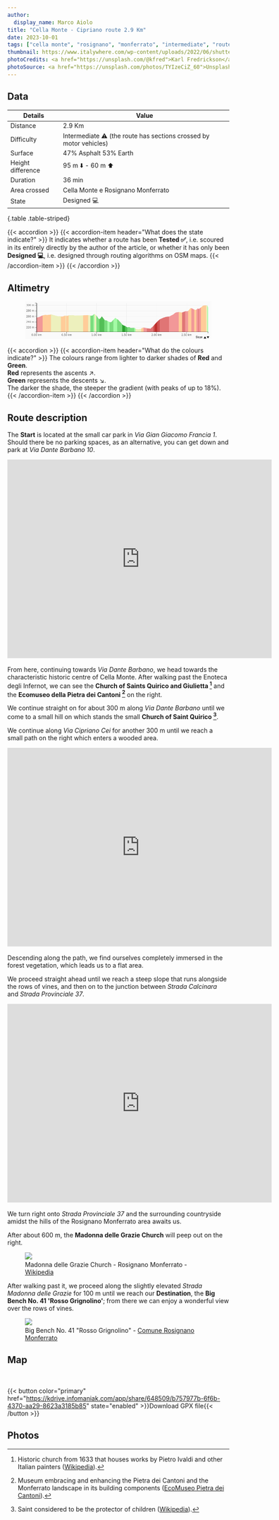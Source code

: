 ```yaml
---
author:
  display_name: Marco Aiolo
title: "Cella Monte - Cipriano route 2.9 Km"
date: 2023-10-01
tags: ["cella monte", "rosignano", "monferrato", "intermediate", "route", "cipriano"]
thumbnail: https://www.italywhere.com/wp-content/uploads/2022/06/shutterstock_2010548228-1200x800.jpg
photoCredits: <a href="https://unsplash.com/@kfred">Karl Fredrickson</a>
photoSource: <a href="https://unsplash.com/photos/TYIzeCiZ_60">Unsplash</a>
---
```


## Data

| Details | Value |
| -- | ----------- |
| Distance | 2.9 Km  |
| Difficulty | Intermediate :warning: (the route has sections crossed by motor vehicles) |
| Surface | 47% Asphalt 53% Earth  |
| Height difference  | 95 m :arrow_down: - 60 m :arrow_up: |
| Duration | 36 min |
| Area crossed | Cella Monte e Rosignano Monferrato |
| State | Designed :computer: |
{.table .table-striped}

{{< accordion >}}
  {{< accordion-item header="What does the state indicate?" >}}
    It indicates whether a route has been **Tested :white_check_mark:**, i.e. scoured in its entirely directly by the author of the article, or whether it has only been **Designed :computer:**, i.e. designed through routing algorithms on OSM maps.
  {{< /accordion-item >}}
{{< /accordion >}}

## Altimetry

<figure class="figure">
  <img src="https://raw.githubusercontent.com/zelix888/monfit_site/aadfc16eae2355cb70c510200fe2a8bda66dbf34/routes/Cella_Monte/Elevation-Cella%20Monte%20-%20Cipriano.png" class="figure-img img-fluid w-100 rounded">
</figure>

{{< accordion >}}
  {{< accordion-item header="What do the colours indicate?" >}}
    The colours range from lighter to darker shades of **Red** and **Green**. </br>
    **Red** represents the ascents :arrow_upper_right:. </br>
    **Green** represents the descents :arrow_lower_right:. </br>
    The darker the shade, the steeper the gradient (with peaks of up to 18%).
  {{< /accordion-item >}}
{{< /accordion >}}

## Route description

The **Start** is located at the small car park in *Via Gian Giacomo Francia 1*. Should there be no parking spaces, as an alternative, you can get down and park at *Via Dante Barbano 10*.

<p class="text-center"><iframe src="https://www.google.com/maps/embed?pb=!4v1698842932330!6m8!1m7!1sdzQKTot5RmrQwh76gtBi_w!2m2!1d45.07463208458687!2d8.391894109934423!3f334.52968817396345!4f1.396576694714014!5f1.52841521987171" width="600" height="450" style="border:0;" allowfullscreen="" loading="lazy" referrerpolicy="no-referrer-when-downgrade" class="w-75 rounded"></iframe></p>

From here, continuing towards *Via Dante Barbano*, we head towards the characteristic historic centre of Cella Monte. After walking past the
Enoteca degli Infernot, we can see the **Church of Saints Quirico and Giulietta [^1]** and the **Ecomuseo della Pietra dei Cantoni [^2]** on the right. 

We continue straight on for about 300 m along *Via Dante Barbano* until we come to a small hill on which stands the small **Church of Saint Quirico [^3]**.

We continue along *Via Cipriano Cei* for another 300 m until we reach a small path on the right which enters a wooded area.

<p class="text-center"><iframe src="https://www.google.com/maps/embed?pb=!4v1698859155814!6m8!1m7!1s1uzxGKgzXUikJxV6zACyjQ!2m2!1d45.07962149898847!2d8.386153957073663!3f353.1223181010367!4f-1.6720128634095914!5f1.5480664474403407" width="600" height="450" style="border:0;" allowfullscreen="" loading="lazy" referrerpolicy="no-referrer-when-downgrade" class="w-75 rounded"></iframe></p>

Descending along the path, we find ourselves completely immersed in the forest vegetation, which leads us to a flat area.

We proceed straight ahead until we reach a steep slope that runs alongside the rows of vines, and then on to the junction between *Strada Calcinara* and *Strada Provinciale 37*.

<p class="text-center"><iframe src="https://www.google.com/maps/embed?pb=!4v1698860274397!6m8!1m7!1sTMrI92M_a8Ili_x-fH0Y3A!2m2!1d45.08845487454641!2d8.388872419549159!3f153.08842724469088!4f-0.21992496389938765!5f0.4000000000000002" width="600" height="450" style="border:0;" allowfullscreen="" loading="lazy" referrerpolicy="no-referrer-when-downgrade" class="text-center w-75 rounded"></iframe></p>

We turn right onto *Strada Provinciale 37* and the surrounding countryside amidst the hills of the Rosignano Monferrato area awaits us.

After about 600 m, the **Madonna delle Grazie Church** will peep out on the right.

<figure class="figure">
  <img src="https://upload.wikimedia.org/wikipedia/commons/thumb/7/7d/Rosignano_S.Maria_delle_Grazie.jpg/1920px-Rosignano_S.Maria_delle_Grazie.jpg
" class="figure-img img-fluid rounded">
  <figcaption class="figure-caption">Madonna delle Grazie Church - Rosignano Monferrato - <a href="https://it.wikipedia.org/">Wikipedia</a></figcaption>
</figure>

After walking past it, we proceed along the slightly elevated *Strada Madonna delle Grazie* for 100 m until we reach our **Destination**, the **Big Bench No. 41 'Rosso Grignolino'**; from there we can enjoy a wonderful view over the rows of vines.

<figure class="figure">
  <img src="https://www.comune.rosignanomonferrato.al.it/it-it/immagine/img-45175-O-36-483-0-0-2f764f791fa0cb3dd3fcb881cd848b48" class="figure-img img-fluid rounded">
  <figcaption class="figure-caption">Big Bench No. 41 "Rosso Grignolino" - <a href="https://www.comune.rosignanomonferrato.al.it/it-it/vivere-il-comune/cosa-vedere/big-bench-panchina-gigante-rosso-grignolino-45175-1-00e5f36d1613cd50ea2e0b7caa0c4128">Comune Rosignano Monferrato</a></figcaption>
</figure>

## Map

<div id="map2" class="ratio ratio-16x9 w-100 rounded"></div> </br>

{{< button color="primary" href="https://kdrive.infomaniak.com/app/share/648509/b757977b-6f6b-4370-aa29-8623a3185b85" state="enabled" >}}Download GPX file{{< /button >}}

## Photos

[^1]: Historic church from 1633 that houses works by Pietro Ivaldi and other Italian painters ([Wikipedia](https://it.wikipedia.org/wiki/Chiesa_dei_Santi_Quirico_e_Giulitta_(Cella_Monte))).

[^2]: Museum embracing and enhancing the Pietra dei Cantoni and the Monferrato landscape in its building components  ([EcoMuseo Pietra dei Cantoni](https://www.ecomuseopietracantoni.it/)).

[^3]: Saint considered to be the protector of children ([Wikipedia](https://it.wikipedia.org/wiki/Cella_Monte)).



